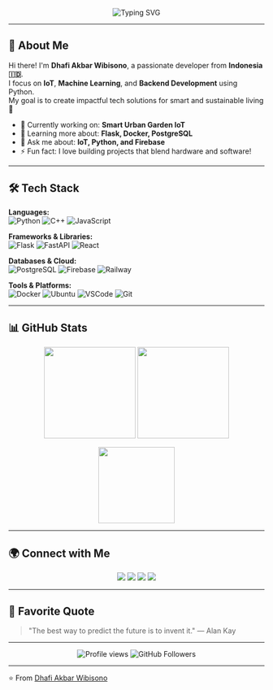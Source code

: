 <!-- Banner Header -->
<p align="center">
  <img src="https://readme-typing-svg.herokuapp.com?font=Fira+Code&pause=1000&color=FF61C9&center=true&vCenter=true&width=600&lines=Hello%2C+I'm+Dhafi+Akbar+Wibisono!;IoT+Engineer+%7C+Backend+Developer+%7C+Python+Enthusiast;Always+Learning+New+Things+%F0%9F%8C%9F" alt="Typing SVG" />
</p>

---

## 👋 About Me
Hi there! I'm **Dhafi Akbar Wibisono**, a passionate developer from **Indonesia 🇮🇩**.  
I focus on **IoT**, **Machine Learning**, and **Backend Development** using Python.  
My goal is to create impactful tech solutions for smart and sustainable living 🌱  

- 🔭 Currently working on: **Smart Urban Garden IoT**
- 🌱 Learning more about: **Flask, Docker, PostgreSQL**
- 💬 Ask me about: **IoT, Python, and Firebase**
- ⚡ Fun fact: I love building projects that blend hardware and software!

---

## 🛠️ Tech Stack

**Languages:**  
![Python](https://img.shields.io/badge/Python-3776AB?logo=python&logoColor=white)
![C++](https://img.shields.io/badge/C++-00599C?logo=cplusplus&logoColor=white)
![JavaScript](https://img.shields.io/badge/JavaScript-F7DF1E?logo=javascript&logoColor=black)

**Frameworks & Libraries:**  
![Flask](https://img.shields.io/badge/Flask-000000?logo=flask&logoColor=white)
![FastAPI](https://img.shields.io/badge/FastAPI-009688?logo=fastapi&logoColor=white)
![React](https://img.shields.io/badge/React-61DAFB?logo=react&logoColor=black)

**Databases & Cloud:**  
![PostgreSQL](https://img.shields.io/badge/PostgreSQL-316192?logo=postgresql&logoColor=white)
![Firebase](https://img.shields.io/badge/Firebase-FFCA28?logo=firebase&logoColor=black)
![Railway](https://img.shields.io/badge/Railway-0B0D0E?logo=railway&logoColor=white)

**Tools & Platforms:**  
![Docker](https://img.shields.io/badge/Docker-2496ED?logo=docker&logoColor=white)
![Ubuntu](https://img.shields.io/badge/Ubuntu-E95420?logo=ubuntu&logoColor=white)
![VSCode](https://img.shields.io/badge/VS%20Code-0078D4?logo=visualstudiocode&logoColor=white)
![Git](https://img.shields.io/badge/Git-F05032?logo=git&logoColor=white)

---

## 📊 GitHub Stats

<p align="center">
  <img height="180em" src="https://github-readme-stats.vercel.app/api?username=kithly&show_icons=true&theme=radical&count_private=true" />
  <img height="180em" src="https://github-readme-streak-stats.herokuapp.com/?user=kithly&theme=radical" />
</p>

<p align="center">
  <img height="150em" src="https://github-readme-stats.vercel.app/api/top-langs/?username=kithly&layout=compact&theme=radical" />
</p>

---

## 🌍 Connect with Me

<p align="center">
  <a href="https://linkedin.com/in/yourprofile"><img src="https://img.shields.io/badge/LinkedIn-0077B5?logo=linkedin&logoColor=white&style=for-the-badge" /></a>
  <a href="https://instagram.com/yourhandle"><img src="https://img.shields.io/badge/Instagram-E4405F?logo=instagram&logoColor=white&style=for-the-badge" /></a>
  <a href="https://yourportfolio.com"><img src="https://img.shields.io/badge/Portfolio-000000?logo=vercel&logoColor=white&style=for-the-badge" /></a>
  <a href="mailto:youremail@gmail.com"><img src="https://img.shields.io/badge/Email-D14836?logo=gmail&logoColor=white&style=for-the-badge" /></a>
</p>

---

## 🧠 Favorite Quote
> "The best way to predict the future is to invent it." — Alan Kay

---

<p align="center">
  <img src="https://komarev.com/ghpvc/?username=kithly&color=FF61C9&style=flat-square" alt="Profile views" />
  <img src="https://img.shields.io/github/followers/kithly?label=Followers&style=social" alt="GitHub Followers" />
</p>

---
⭐️ From [Dhafi Akbar Wibisono](https://github.com/kithly)
